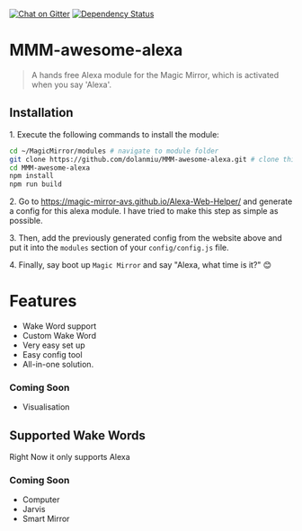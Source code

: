 [![Chat on Gitter][gitter-image]][gitter-url]
[![Dependency Status][gemnasium-image]][gemnasium-url]


# MMM-awesome-alexa
> A hands free Alexa module for the Magic Mirror, which is activated when you say 'Alexa'.

## Installation

1\. Execute the following commands to install the module:

```bash
cd ~/MagicMirror/modules # navigate to module folder
git clone https://github.com/dolanmiu/MMM-awesome-alexa.git # clone this repository
cd MMM-awesome-alexa
npm install
npm run build
```

2\. Go to https://magic-mirror-avs.github.io/Alexa-Web-Helper/ and generate a config for this alexa module. I have tried to make this step as simple as possible.

3\. Then, add the previously generated config from the website above and put it into the `modules` section of your `config/config.js` file.

4\. Finally, say boot up `Magic Mirror` and say "Alexa, what time is it?" 😊

# Features
- Wake Word support
- Custom Wake Word
- Very easy set up
- Easy config tool
- All-in-one solution.

### Coming Soon
- Visualisation

## Supported Wake Words
Right Now it only supports Alexa

### Coming Soon
- Computer
- Jarvis
- Smart Mirror

[gitter-image]: https://badges.gitter.im/dolanmiu/awesome-alexa.svg
[gitter-url]: https://gitter.im/awesome-alexa/Lobby

[gemnasium-image]: https://gemnasium.com/badges/github.com/dolanmiu/MMM-awesome-alexa.svg
[gemnasium-url]: https://gemnasium.com/github.com/dolanmiu/MMM-awesome-alexa
